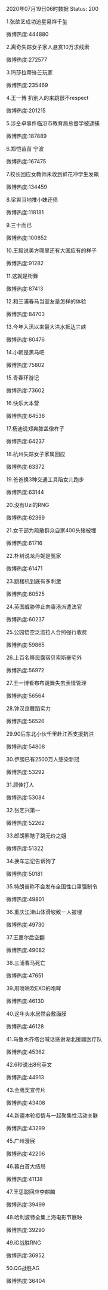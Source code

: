 2020年07月19日06时数据
Status: 200

1.张歆艺成功追星易烊千玺

微博热度:444880

2.离奇失踪女子家人悬赏10万求线索

微博热度:272577

3.玛莎拉蒂锋芒玩家

微博热度:235469

4.王一博 扒别人的来跳很不respect

微博热度:201215

5.涉仝卓事件临汾市教育局总督学被逮捕

微博热度:187889

6.郑恺苗苗 宁波

微博热度:167475

7.校长回应女教师未收到鲜花冲学生发飙

微博热度:134459

8.梁爽当地推小妹还债

微博热度:118181

9.三十而已

微博热度:100852

10.王毅说美方哪里还有大国应有的样子

微博热度:91282

11.这就是街舞

微博热度:87413

12.和三浦春马当室友是怎样的体验

微博热度:84703

13.今年入汛以来最大洪水抵达三峡

微博热度:80476

14.小朝是黑马吧

微博热度:75802

15.青春环游记

微博热度:73602

16.快乐大本营

微博热度:64536

17.杨迪说郑爽膝盖像杵子

微博热度:64237

18.杭州失踪女子家属回应

微博热度:63372

19.爸爸换3种交通工具陪女儿跑步

微博热度:63144

20.没有Uzi的RNG

微博热度:62369

21.女干部为疏散群众自家400头猪被埋

微博热度:61716

22.朴树说龙丹妮是冤家

微博热度:61471

23.跳楼机到底有多刺激

微博热度:60525

24.英国威胁停止向香港派遣法官

微博热度:60237

25.公园悟空泛滥拉人合照强行收费

微博热度:59865

26.上百名移民露宿贝索斯豪宅外

微博热度:56972

27.王一博看布布跳舞失去表情管理

微博热度:56564

28.钟汉良舞蹈实力

微博热度:56526

29.90后东北小伙千里赴江西支援抗洪

微博热度:54808

30.伊朗已有2500万人感染新冠

微博热度:53292

31.顾佳打人

微博热度:53084

32.张艺兴第一

微博热度:52262

33.郎朗熊瞎子跳无价之姐

微博热度:51322

34.换车忘记告诉狗了

微博热度:50181

35.特朗普称不会发布全国性口罩强制令

微博热度:49801

36.重庆江津山体滑坡致一人被埋

微博热度:49730

37.王嘉尔后空翻

微博热度:49082

38.三浦春马死亡

微博热度:47651

39.用唢呐吹EXO的咆哮

微博热度:46130

40.这年头水居然会敷面膜

微博热度:46128

41.乌鲁木齐塔台喊话感谢湖北援疆医疗队

微博热度:45362

42.6秒说出8句英文

微博热度:44913

43.金鹰奖宣传片

微博热度:43408

44.新疆本轮疫情与一起聚集性活动关联

微博热度:43299

45.广州漫展

微博热度:42206

46.暮白首大结局

微博热度:41138

47.王思聪回应李麒麟

微博热度:39499

48.哈利波特全集上海电影节展映

微博热度:39290

49.iG战胜RNG

微博热度:36952

50.QG战胜AG

微博热度:36404

